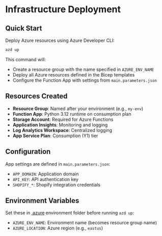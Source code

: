 # Infrastructure Deployment

## Quick Start

Deploy Azure resources using Azure Developer CLI:

```bash
azd up
```

This command will:

- Create a resource group with the name specified in `AZURE_ENV_NAME`
- Deploy all Azure resources defined in the Bicep templates
- Configure the Function App with settings from `main.parameters.json`

## Resources Created

- **Resource Group**: Named after your environment (e.g., `my-env`)
- **Function App**: Python 3.12 runtime on consumption plan
- **Storage Account**: Required for Azure Functions
- **Application Insights**: Monitoring and logging
- **Log Analytics Workspace**: Centralized logging
- **App Service Plan**: Consumption (Y1) tier

## Configuration

App settings are defined in `main.parameters.json`:

- `APP_DOMAIN`: Application domain
- `API_KEY`: API authentication key
- `SHOPIFY_*`: Shopify integration credentials

## Environment Variables

Set these in [.azure](../.azure) environment folder before running `azd up`:

- `AZURE_ENV_NAME`: Environment name (becomes resource group name)
- `AZURE_LOCATION`: Azure region (e.g., `eastus`)
